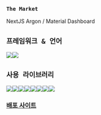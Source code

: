 ### `The Market`

NextJS Argon / Material Dashboard

## `프레임워크 & 언어`
<img src="https://img.shields.io/badge/Next.js 14-000000?style=for-the-badge&logo=nextdotjs&logoColor=ffffff"/><img src="https://img.shields.io/badge/TypeScript-3178C6?style=for-the-badge&logo=typescript&logoColor=ffffff"/>
## `사용 라이브러리`
<img src="https://img.shields.io/badge/Firebase-FFCA28?style=for-the-badge&logo=firebase&logoColor=ffffff"/><img src="https://img.shields.io/badge/React Query-FF4154?style=for-the-badge&logo=reactquery&logoColor=ffffff"/><img src="https://img.shields.io/badge/React Hook Form-EC5990?style=for-the-badge&logo=reacthookform&logoColor=ffffff"/><img src="https://img.shields.io/badge/Recoil-3578E5?style=for-the-badge&logo=recoil&logoColor=ffffff"/><img src="https://img.shields.io/badge/Styled Components-DB7093?style=for-the-badge&logo=styledcomponents&logoColor=ffffff"/><img src="https://img.shields.io/badge/Framer Motion-0055FF?style=for-the-badge&logo=framer&logoColor=ffffff"/><img src="https://img.shields.io/badge/scss-CC6699?style=for-the-badge&logo=Sass&logoColor=ffffff"/><img src="https://img.shields.io/badge/ApexChart.js-1ce284?style=for-the-badge"/>

### [배포 사이트](https://the-market-omega.vercel.app/)